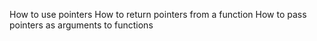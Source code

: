 How to use pointers
How to return pointers from a function
How to pass pointers as arguments to functions
